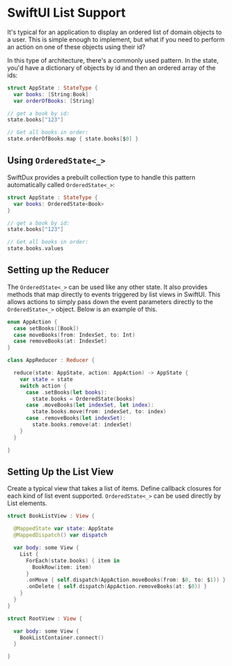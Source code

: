 # SwiftUI List Support

It's typical for an application to display an ordered list of domain objects to a user. This is simple enough to implement, but what if you need to perform an action on one of these objects using their id?

In this type of architecture, there's a commonly used pattern. In the state, you'd have a dictionary of objects by id and then an ordered array of the ids:

```swift
struct AppState : StateType {
  var books: [String:Book]
  var orderOfBooks: [String]

// get a book by id:
state.books["123"]

// Get all books in order:
state.orderOfBooks.map { state.books[$0] }
```

## Using `OrderedState<_>`

SwiftDux provides a prebuilt collection type to handle this pattern automatically called `OrderedState<_>`:

```swift
struct AppState : StateType {
  var books: OrderedState<Book>
}

// get a book by id:
state.books["123"]

// Get all books in order:
state.books.values
```

## Setting up the Reducer

The `OrderedState<_>` can be used like any other state. It also provides methods that map directly to events triggered by list views in SwiftUI. This allows actions to simply pass down the event parameters directly to the `OrderedState<_>` object. Below is an example of this.

```swift
enum AppAction {
  case setBooks([Book])
  case moveBooks(from: IndexSet, to: Int)
  case removeBooks(at: IndexSet)
}

class AppReducer : Reducer {

  reduce(state: AppState, action: AppAction) -> AppState {
    var state = state
    switch action {
      case .setBooks(let books):
        state.books = OrderedState(books)
      case .moveBooks(let indexSet, let index):
        state.books.move(from: indexSet, to: index)
      case .removeBooks(let indexSet):
        state.books.remove(at: indexSet)
    }
  }

}
```

## Setting Up the List View

Create a typical view that takes a list of items. Define callback closures for each kind of list event supported. `OrderedState<_>` can be used directly by List elements.

```swift
struct BookListView : View {

  @MappedState var state: AppState
  @MappedDispatch() var dispatch

  var body: some View {
    List {
      ForEach(state.books) { item in
        BookRow(item: item)
      }
      .onMove { self.dispatch(AppAction.moveBooks(from: $0, to: $1)) }
      .onDelete { self.dispatch(AppAction.removeBooks(at: $0)) }
    }
  }
}
```

```swift
struct RootView : View {

  var body: some View {
    BookListContainer.connect()
  }

}
```
